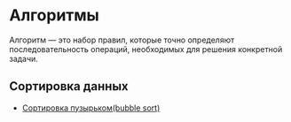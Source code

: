 # Алгоритмы

Алгоритм — это набор правил, которые точно определяют последовательность операций, необходимых для решения конкретной задачи.

## Сортировка данных

* [Сортировка пузырьком(bubble sort)](./algorithms/bubble_sort.md)
